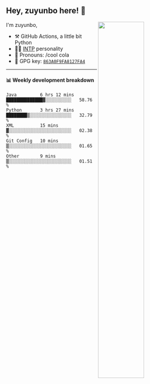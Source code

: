 

## Hey, zuyunbo here! :wave: 
[<img align="right" width="50%" src="https://github-readme-stats.vercel.app/api?username=zuyunbo&theme=dark&show_icons=true">](https://metrics.lecoq.io/ouuan?template=classic)

I'm zuyunbo,

-   :hammer_and_pick: GitHub Actions, a little bit Python
-   :man_scientist: [INTP](https://www.16personalities.com/profiles/3302586f07ca3) personality
-   :man: Pronouns: /cool cola
-   :key: GPG key: [`863A0F9FA8127FA4`](https://github.com/zuyunbo.gpg)

---

#### :bar_chart: Weekly development breakdown
<!--START_SECTION:waka-->
```text
Java         6 hrs 12 mins   ██████████████▓░░░░░░░░░░   58.76 % 
Python       3 hrs 27 mins   ████████▒░░░░░░░░░░░░░░░░   32.79 % 
XML          15 mins         ▓░░░░░░░░░░░░░░░░░░░░░░░░   02.38 % 
Git Config   10 mins         ▒░░░░░░░░░░░░░░░░░░░░░░░░   01.65 % 
Other        9 mins          ▒░░░░░░░░░░░░░░░░░░░░░░░░   01.51 % 
```
<!--END_SECTION:waka-->

